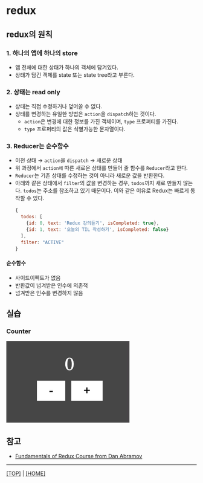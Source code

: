 # redux

## redux의 원칙

### 1. 하나의 앱에 하나의 store

- 앱 전체에 대한 상태가 하나의 객체에 담겨있다.
- 상태가 담긴 객체를 state 또는 state tree라고 부른다.

### 2. 상태는 read only

- 상태는 직접 수정하거나 덮어쓸 수 없다.
- 상태를 변경하는 유일한 방법은 `action`을 `dispatch`하는 것이다.
  - `action`은 변경에 대한 정보를 가진 객체이며, `type` 프로퍼티를 가진다.
  - `type` 프로퍼티의 값은 식별가능한 문자열이다.

### 3. Reducer는 순수함수

- 이전 상태 → `action`을 `dispatch` → 새로운 상태
- 위 과정에서 `action에` 따른 새로운 상태를 만들어 줄 함수를 `Reducer`라고 한다.
- `Reducer`는 기존 상태를 수정하는 것이 아니라 새로운 값을 반환한다.
- 아래와 같은 상태에서 `filter`의 값을 변경하는 경우, `todos`까지 새로 만들지 않는다. `todos`는 주소를 참조하고 있기 때문이다. 이와 같은 이유로 Redux는 빠르게 동작할 수 있다.
  ```javascript
  {
    todos: [
      {id: 0, text: 'Redux 강의듣기', isCompleted: true},
      {id: 1, text: '오늘의 TIL 작성하기', isCompleted: false}
    ],
    filter: "ACTIVE"
  }
  ```

#### 순수함수

- 사이드이펙트가 없음
- 반환값이 넘겨받은 인수에 의존적
- 넘겨받은 인수를 변경하지 않음

## 실습

### Counter

![counter 실습 예시](./counter.gif)

## 참고

- [Fundamentals of Redux Course from Dan Abramov](https://egghead.io/courses/fundamentals-of-redux-course-from-dan-abramov-bd5cc867)

---

[[TOP]](./#Redux) | [[HOME]](https://github.com/SunYoungKwon/What-I-Studied-on-Woowacourse#-what-i-studied-on-woowacourse)
